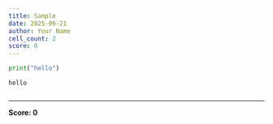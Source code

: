 ```yaml
---
title: Sample
date: 2025-06-21
author: Your Name
cell_count: 2
score: 0
---
```


```python
print("hello")
```

    hello
    


```python

```


---
**Score: 0**